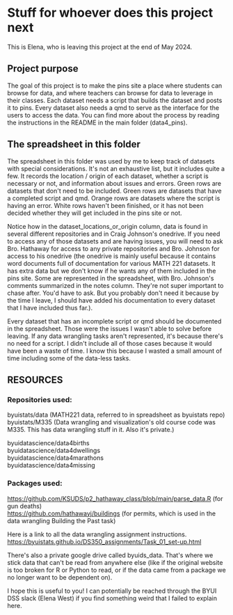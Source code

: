 # Stuff for whoever does this project next 

This is Elena, who is leaving this project at the end of May 2024. 

## Project purpose
The goal of this project is to make the pins site a place where students can browse for data, and where teachers can browse for data to leverage in their classes. Each dataset needs a script that builds the dataset and posts it to pins. Every dataset also needs a qmd to serve as the interface for the users to access the data. You can find more about the process by reading the instructions in the README in the main folder (data4_pins). 

## The spreadsheet in this folder
The spreadsheet in this folder was used by me to keep track of datasets with special considerations. It's not an exhaustive list, but it includes quite a few. It records the location / origin of each dataset, whether a script is necessary or not, and information about issues and errors. Green rows are datasets that don't need to be included. Green rows are datasets that have a completed script and qmd. Orange rows are datasets where the script is having an error. White rows haven't been finished, or it has not been decided whether they will get included in the pins site or not. 

Notice how in the dataset_locations_or_origin column, data is found in several different repositories and in Craig Johnson's onedrive. If you need to access any of those datasets and are having issues, you will need to ask Bro. Hathaway for access to any private repositories and Bro. Johnson for access to his onedrive (the onedrive is mainly useful because it contains word documents full of documentation for various MATH 221 datasets. It has extra data but we don't know if he wants any of them included in the pins site. Some are represented in the spreadsheet, with Bro. Johnson's comments summarized in the notes column. They're not super important to chase after. You'd have to ask. But you probably don't need it because by the time I leave, I should have added his documentation to every dataset that I have included thus far.).

Every dataset that has an incomplete script or qmd should be documented in the spreadsheet. Those were the issues I wasn't able to solve before leaving. 
If any data wrangling tasks aren't represented, it's because there's no need for a script. I didn't include all of those cases because it would have been a waste of time. I know this because I wasted a small amount of time including some of the data-less tasks. 

## RESOURCES
### Repositories used:
byuistats/data (MATH221 data, referred to in spreadsheet as byuistats repo)  
byuistats/M335 (Data wrangling and visualization's old course code was M335. This has data wrangling stuff in it. Also it's private.)  

byuidatascience/data4births   
byuidatascience/data4dwellings  
byuidatascience/data4marathons  
byuidatascience/data4missing  


### Packages used:
https://github.com/KSUDS/p2_hathaway_class/blob/main/parse_data.R (for gun deaths)  
https://github.com/hathawayj/buildings (for permits, which is used in the data wrangling Building the Past task)

Here is a link to all the data wrangling assignment instructions.  
https://byuistats.github.io/DS350_assignments/Task_01_set-up.html

There's also a private google drive called byuids_data. That's where we stick data that can't be read from anywhere else (like if the original website is too broken for R or Python to read, or if the data came from a package we no longer want to be dependent on). 


I hope this is useful to you! I can potentially be reached through the BYUI DSS slack (Elena West) if you find something weird that I failed to explain here. 

